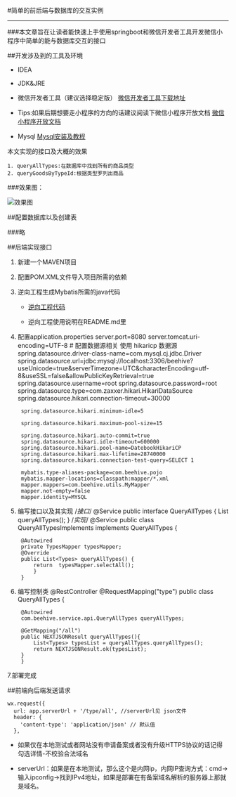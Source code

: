 #简单的前后端与数据库的交互实例

----------

###本文章旨在让读者能快速上手使用springboot和微信开发者工具开发微信小程序中简单的能与数据库交互的接口

##开发涉及到的工具及环境

+ IDEA

+ JDK&JRE

+ 微信开发者工具（建议选择稳定版）
  [微信开发者工具下载地址](https://developers.weixin.qq.com/miniprogram/dev/devtools/download.html "微信开发者工具")
+ Tips:如果后期想要走小程序的方向的话建议阅读下微信小程序开放文档
 [微信小程序开放文档](https://developers.weixin.qq.com/miniprogram/dev/framework/)

+ Mysql
 [Mysql安装及教程](https://www.runoob.com/mysql/mysql-tutorial.html)

本文实现的接口及大概的效果

	1. queryAllTypes:在数据库中找到所有的商品类型
	2. queryGoodsByTypeId:根据类型罗列出商品

###效果图：
	
![效果图](http://49.234.9.100/666.png)

##配置数据库以及创建表

###略

##后端实现接口

1. 新建一个MAVEN项目

2. 配置POM.XML文件导入项目所需的依赖

3. 逆向工程生成Mybatis所需的java代码

   + [逆向工程代码](https://github.com/qwe542521360/Mybatis-Reverse)

   + 逆向工程使用说明在README.md里

4. 配置application.properties
		server.port=8080
		server.tomcat.uri-encoding=UTF-8
		# 配置数据源相关 使用 hikaricp 数据源
		spring.datasource.driver-class-name=com.mysql.cj.jdbc.Driver
		spring.datasource.url=jdbc:mysql://localhost:3306/beehive?useUnicode=true&serverTimezone=UTC&characterEncoding=utf-8&useSSL=false&allowPublicKeyRetrieval=true
		spring.datasource.username=root
		spring.datasource.password=root
		spring.datasource.type=com.zaxxer.hikari.HikariDataSource
		spring.datasource.hikari.connection-timeout=30000
		
		spring.datasource.hikari.minimum-idle=5
		
		spring.datasource.hikari.maximum-pool-size=15
		
		spring.datasource.hikari.auto-commit=true
		spring.datasource.hikari.idle-timeout=600000
		spring.datasource.hikari.pool-name=DatebookHikariCP
		spring.datasource.hikari.max-lifetime=28740000
		spring.datasource.hikari.connection-test-query=SELECT 1
		
		mybatis.type-aliases-package=com.beehive.pojo
		mybatis.mapper-locations=classpath:mapper/*.xml
		mapper.mappers=com.beehive.utils.MyMapper
		mapper.not-empty=false
		mapper.identity=MYSQL

5. 编写接口以及其实现
		/*接口*/
		@Service
		public interface QueryAllTypes {
    	List<Types> queryAllTypes();
		}
		/*实现*/
		@Service
		public class QueryAllTypesImplements implements QueryAllTypes {

    	@Autowired
    	private TypesMapper typesMapper;
		@Override
    	public List<Types> queryAllTypes() {
        	return  typesMapper.selectAll();
   			}
		}

6. 编写控制类
		@RestController
		@RequestMapping("type")
		public class QueryAllTypes {
	
	    @Autowired
	    com.beehive.service.api.QueryAllTypes queryAllTypes;
	
	    @GetMapping("/all")
	    public NEXTJSONResult queryAllTypes(){
	        List<Types> typesList = queryAllTypes.queryAllTypes();
	        return NEXTJSONResult.ok(typesList);
	    }
		}
7.部署完成   

##前端向后端发送请求

    wx.request({
      url: app.serverUrl + '/type/all', //serverUrl见 json文件
      header: {
        'content-type': 'application/json' // 默认值
      },

+ 如果仅在本地测试或者网站没有申请备案或者没有升级HTTPS协议的话记得勾选详情-不校验合法域名

+ serverUrl：如果是在本地测试，那么这个是内网ip，内网IP查询方式：cmd->输入ipconfig->找到IPv4地址，如果是部署在有备案域名解析的服务器上那就是域名。 


  
	